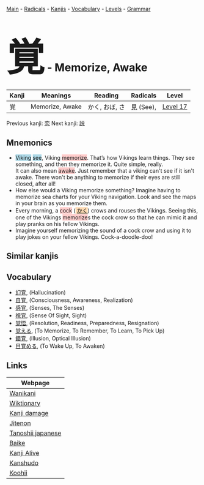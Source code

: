 <style> bigfont {font-size: 100px}</style>
[Main](../README.md) -
[Radicals](../radicals.md) -
[Kanjis](../kanjis.md) -
[Vocabulary](../vocabulary.md) -
[Levels](../levels.md) -
[Grammar](../grammar.md)
# <bigfont> 覚</bigfont> - Memorize, Awake 

| Kanji | Meanings | Reading | Radicals | Level |
| --- | --- | --- | --- | --- |
| 覚 | Memorize, Awake | かく, おぼ, さ | [見](../radicals/見.md) (See),  | [Level 17](../levels/wk_level17.md) |

Previous kanji: [恋](恋.md) Next kanji: [説](説.md) 

## Mnemonics
 * <span style="background-color:#ADD8E6"> Viking</span> <span style="background-color:#ADD8E6"> see</span>, Viking <span style="background-color:#ffcccb"> memorize</span>. That’s how Vikings learn things. They see something, and then they memorize it. Quite simple, really.<br />It can also mean <span style="background-color:#ffcccb"> awake</span>. Just remember that a viking can't see if it isn't awake. There won't be anything to memorize if their eyes are still closed, after all!
* How else would a Viking memorize something? Imagine having to memorize sea charts for your Viking navigation. Look and see the maps in your brain as you memorize them.
* Every morning, a <span style="background-color:#ffcccb"> cock</span> (<span style="background-color:#fed8b1"> [かく](https://jisho.org/search/かく)</span>) crows and rouses the Vikings. Seeing this, one of the Vikings <span style="background-color:#ffcccb"> memorize</span>s the cock crow so that he can mimic it and play pranks on his fellow Vikings.
* Imagine yourself memorizing the sound of a cock crow and using it to play jokes on your fellow Vikings. Cock-a-doodle-doo!


## Similar kanjis
 


## Vocabulary
 * [幻覚](../vocabulary/覚.md), (Hallucination)
* [自覚](../vocabulary/覚.md), (Consciousness, Awareness, Realization)
* [感覚](../vocabulary/覚.md), (Senses, The Senses)
* [視覚](../vocabulary/覚.md), (Sense Of Sight, Sight)
* [覚悟](../vocabulary/覚.md), (Resolution, Readiness, Preparedness, Resignation)
* [覚える](../vocabulary/覚.md), (To Memorize, To Remember, To Learn, To Pick Up)
* [錯覚](../vocabulary/覚.md), (Illusion, Optical Illusion)
* [目覚める](../vocabulary/覚.md), (To Wake Up, To Awaken)



## Links 

| Webpage |
| --- |
| [Wanikani          ](https://www.wanikani.com/kanji/覚) |
| [Wiktionary        ](https://en.wiktionary.org/wiki/覚) |
| [Kanji damage      ](http://www.kanjidamage.com/kanji/search?utf8=✓&q=覚) |
| [Jitenon           ](https://jitenon.com/kanji/覚) |
| [Tanoshii japanese ](https://www.tanoshiijapanese.com/dictionary/kanji.cfm?k=覚) |
| [Baike             ](https://baike.baidu.com/item/覚) |
| [Kanji Alive       ](https://app.kanjialive.com/覚) |
| [Kanshudo          ](https://www.kanshudo.com/searchmn?q=覚) |
| [Koohii            ](https://kanji.koohii.com/study/kanji/覚) |
